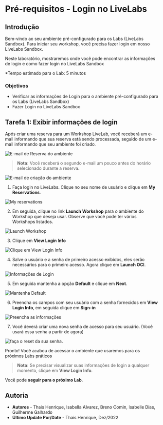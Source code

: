 # Pré-requisitos - Login no LiveLabs

## Introdução

Bem-vindo ao seu ambiente pré-configurado para os Labs (LiveLabs Sandbox).
Para iniciar seu workshop, você precisa fazer login em nosso LiveLabs Sandbox.

Neste laboratório, mostraremos onde você pode encontrar as informações de login e como fazer login no LiveLabs Sandbox

*Tempo estimado para o Lab: 5 minutos

### Objetivos

- Verificar as informações de Login para o ambiente pré-configurado para os Labs (LiveLabs Sandbox) 
- Fazer Login no LiveLabs Sandbox


## Tarefa 1: Exibir informações de login

Após criar uma reserva para um Workshop LiveLab, você receberá um e-mail informando que sua reserva está sendo processada, seguido de um e-mail informando que seu ambiente foi criado.

  ![E-mail de Reserva do ambiente](images/reservation-email.png " ")

  >**Nota:** Você receberá o segundo e-mail um pouco antes do horário selecionado durante a reserva.

  ![E-mail de criação do ambiente ](images/creation-email.png " ")

 1. Faça login no LiveLabs. Clique no seu nome de usuário e clique em **My Reservations**.

  ![My reservations](images/my-reservations.png " ")

 2. Em seguida, clique no link **Launch Workshop** para o ambiente do Workshop que deseja usar. Observe que você pode ter vários Workshops listados.

  ![Launch Workshop](images/launch-workshop.png " ")

3. Clique em **View Login Info**

  ![Clique em View Login Info](images/view-login-information.png " ")

4. Salve o usuário e a senha de primeiro acesso exibidos, eles serão necessários para o primeiro acesso. Agora clique em **Launch OCI**.

  ![Informações de Login](images/salve-credential-launch.png " ")

5. Em seguida mantenha a opção **Default** e clique em **Next**.

![Mantenha Default](.\images\access-tenancy-livelabs.png) 

6. Preencha os campos com seu usuário com a senha fornecidos em **View Login Info**, em seguida clique em **Sign-in**

![Preencha as informações](.\images\put-credentials.png) 

7. Você deverá criar uma nova senha de acesso para seu usuário. (Você usará essa senha a partir de agora)

![faça o reset da sua senha](.\images\password-reset.png).

Pronto! Você acabou de acessar o ambiente que usaremos para os próximos Labs práticos

>**Nota:** Se precisar visualizar suas informações de login a qualquer momento, clique em **View Login Info**.

Você pode **seguir para o próximo Lab**.

## Autoria

- **Autores** - Thais Henrique, Isabella Alvarez, Breno Comin, Isabelle Dias, Guilherme Galhardo
- **Último Update Por/Date** - Thais Henrique, Dez/2022